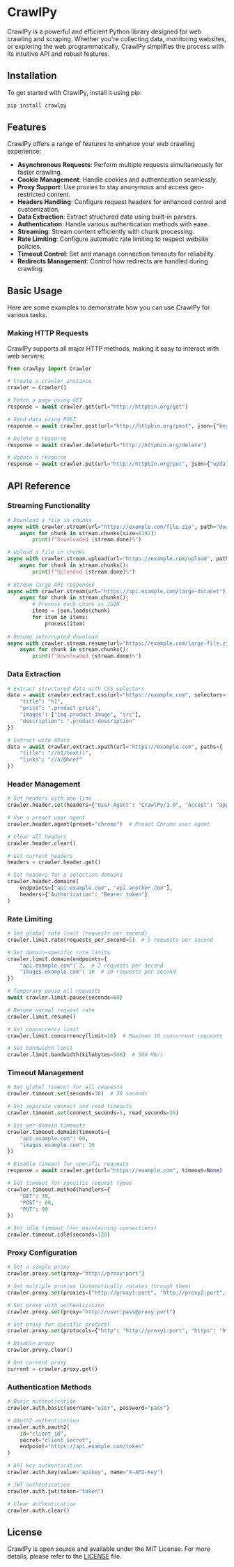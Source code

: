 # CrawlPy

CrawlPy is a powerful and efficient Python library designed for web crawling and scraping. Whether you're collecting data, monitoring websites, or exploring the web programmatically, CrawlPy simplifies the process with its intuitive API and robust features.

## Installation

To get started with CrawlPy, install it using pip:
```bash
pip install crawlpy
```

## Features

CrawlPy offers a range of features to enhance your web crawling experience:
- **Asynchronous Requests**: Perform multiple requests simultaneously for faster crawling.
- **Cookie Management**: Handle cookies and authentication seamlessly.
- **Proxy Support**: Use proxies to stay anonymous and access geo-restricted content.
- **Headers Handling**: Configure request headers for enhanced control and customization.
- **Data Extraction**: Extract structured data using built-in parsers.
- **Authentication**: Handle various authentication methods with ease.
- **Streaming**: Stream content efficiently with chunk processing.
- **Rate Limiting**: Configure automatic rate limiting to respect website policies.
- **Timeout Control**: Set and manage connection timeouts for reliability.
- **Redirects Management**: Control how redirects are handled during crawling.

## Basic Usage

Here are some examples to demonstrate how you can use CrawlPy for various tasks.

### Making HTTP Requests

CrawlPy supports all major HTTP methods, making it easy to interact with web servers:
```python
from crawlpy import Crawler

# Create a crawler instance
crawler = Crawler()

# Fetch a page using GET
response = await crawler.get(url="http://httpbin.org/get")

# Send data using POST
response = await crawler.post(url="http://httpbin.org/post", json={"key": "value"})

# Delete a resource
response = await crawler.delete(url="http://httpbin.org/delete")

# Update a resource
response = await crawler.put(url="http://httpbin.org/put", json={"update": "info"})
```

## API Reference

### Streaming Functionality

```python
# Download a file in chunks
async with crawler.stream(url="https://example.com/file.zip", path="download.zip") as stream:
    async for chunk in stream.chunks(size=8192):
        print(f"Downloaded {stream.done}%")

# Upload a file in chunks
async with crawler.stream.upload(url="https://example.com/upload", path="file.pdf") as stream:
    async for chunk in stream.chunks():
        print(f"Uploaded {stream.done}%")
        
# Stream large API responses
async with crawler.stream(url="https://api.example.com/large-dataset") as stream:
    async for chunk in stream.chunks():
        # Process each chunk as JSON
        items = json.loads(chunk)
        for item in items:
            process(item)
            
# Resume interrupted download
async with crawler.stream.resume(url="https://example.com/large-file.zip", path="partial.zip") as stream:
    async for chunk in stream.chunks():
        print(f"Downloaded {stream.done}%")
```

### Data Extraction

```python
# Extract structured data with CSS selectors
data = await crawler.extract.css(url="https://example.com", selectors={
    "title": "h1",
    "price": ".product-price",
    "images": ["img.product-image", "src"],
    "description": ".product-description"
})

# Extract with XPath
data = await crawler.extract.xpath(url="https://example.com", paths={
    "title": "//h1/text()",
    "links": "//a/@href"
})
```

### Header Management

```python
# Set headers with one line
crawler.header.set(headers={"User-Agent": "CrawlPy/1.0", "Accept": "application/json"})

# Use a preset user agent
crawler.header.agent(preset="chrome")  # Preset Chrome user agent

# Clear all headers
crawler.header.clear()

# Get current headers
headers = crawler.header.get()

# Set headers for a selection domains
crawler.header.domains(
    endpoints=["api.example.com", "api.another.com"],
    headers={"Authorization": "Bearer token"}
)
```

### Rate Limiting

```python
# Set global rate limit (requests per second)
crawler.limit.rate(requests_per_second=5)  # 5 requests per second

# Set domain-specific rate limits
crawler.limit.domain(endpoints={
    "api.example.com": 2,  # 2 requests per second
    "images.example.com": 10  # 10 requests per second
})

# Temporary pause all requests
await crawler.limit.pause(seconds=60)

# Resume normal request rate
crawler.limit.resume()

# Set concurrency limit 
crawler.limit.concurrency(limit=10)  # Maximum 10 concurrent requests

# Set bandwidth limit
crawler.limit.bandwidth(kilobytes=500)  # 500 KB/s
```

### Timeout Management

```python
# Set global timeout for all requests
crawler.timeout.set(seconds=30)  # 30 seconds

# Set separate connect and read timeouts
crawler.timeout.set(connect_seconds=5, read_seconds=30)

# Set per-domain timeouts
crawler.timeout.domain(timeouts={
    "api.example.com": 60,
    "images.example.com": 10
})

# Disable timeout for specific requests
response = await crawler.get(url="https://example.com", timeout=None)

# Set timeout for specific request types
crawler.timeout.method(handlers={
    "GET": 30,
    "POST": 60,
    "PUT": 90
})

# Set idle timeout (for maintaining connections)
crawler.timeout.idle(seconds=120)
```

### Proxy Configuration

```python
# Set a single proxy
crawler.proxy.set(proxy="http://proxy:port")

# Set multiple proxies (automatically rotates through them)
crawler.proxy.set(proxies=["http://proxy1:port", "http://proxy2:port", "http://proxy3:port"])

# Set proxy with authentication
crawler.proxy.set(proxy="http://user:pass@proxy:port")

# Set proxy for specific protocol
crawler.proxy.set(protocols={"http": "http://proxy1:port", "https": "https://proxy2:port"})

# Disable proxy
crawler.proxy.clear()

# Get current proxy
current = crawler.proxy.get()
```

### Authentication Methods

```python
# Basic authentication
crawler.auth.basic(username="user", password="pass")

# OAuth2 authentication
crawler.auth.oauth2(
    id="client_id",
    secret="client_secret",
    endpoint="https://api.example.com/token"
)

# API key authentication
crawler.auth.key(value="apikey", name="X-API-Key")

# JWT authentication
crawler.auth.jwt(token="token")

# Clear authentication
crawler.auth.clear()
```

## License

CrawlPy is open source and available under the MIT License. For more details, please refer to the [LICENSE](LICENSE) file.

